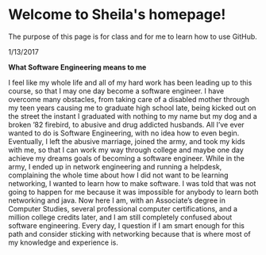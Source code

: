 # Welcome to Sheila's homepage!

The purpose of this page is for class and for me to learn how to use GitHub.


1/13/2017 

**What Software Engineering means to me**

I feel like my whole life and all of my hard work has been leading up to this course, so that I may one day become a software engineer. I have overcome many obstacles, from taking care of a disabled mother through my teen years causing me to graduate high school late, being kicked out on the street the instant I graduated with nothing to my name but my dog and a broken ’82 firebird, to abusive and drug addicted husbands. All I’ve ever wanted to do is Software Engineering, with no idea how to even begin. Eventually, I left the abusive marriage, joined the army, and took my kids with me, so that I can work my way through college and maybe one day achieve my dreams goals of becoming a software engineer. While in the army, I ended up in network engineering and running a helpdesk, complaining the whole time about how I did not want to be learning networking, I wanted to learn how to make software. I was told that was not going to happen for me because it was impossible for anybody to learn both networking and java. Now here I am, with an Associate’s degree in Computer Studies, several professional computer certifications, and a million college credits later, and I am still completely confused about software engineering. Every day, I question if I am smart enough for this path and consider sticking with networking because that is where most of my knowledge and experience is.
